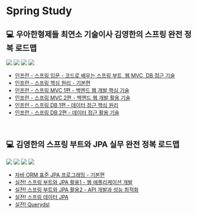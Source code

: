 # Spring Study
## 💻 우아한형제들 최연소 기술이사 김영한의 스프링 완전 정복 로드맵  
<div align=left> 
  <img src="https://img.shields.io/badge/java-007396?style=for-the-badge&logo=Java&logoColor=white"/>  
  <img src="https://img.shields.io/badge/spring-6DB33F?style=for-the-badge&logo=spring&logoColor=white"/> 
  <img src="https://img.shields.io/badge/MVC-6DB33F?style=for-the-badge&logo=mvc&logoColor=white"/> 
  <img src="https://img.shields.io/badge/springboot-6DB33F?style=for-the-badge&logo=Spring Boot&logoColor=white"/> 
</div>  

* [인프런 - 스프링 입문 - 코드로 배우는 스프링 부트, 웹 MVC, DB 접근 기술](./spring/스프링%20입문/README.md)
* [인프런 - 스프링 핵심 원리 - 기본편](./spring/스프링%20핵심%20원리%20-%20기본편/README.md)
* [인프런 - 스프링 MVC 1편 - 백엔드 웹 개발 핵심 기술](./spring/스프링%20MVC%201편%20-%20백엔드%20웹%20개발%20핵심%20기술/README.md)
* [인프런 - 스프링 MVC 2편 - 백엔드 웹 개발 활용 기술](./spring/스프링%20MVC%202편%20-%20백엔드%20웹%20개발%20활용%20기술/README.md)
* [인프런 - 스프링 DB 1편 - 데이터 접근 핵심 원리](./spring/스프링%20DB%201편%20-%20데이터%20접근%20핵심%20원리/README.md)
* [인프런 - 스프링 DB 2편 - 데이터 접근 활용 기술](./spring/스프링%20DB%202편%20-%20데이터%20접근%20활용%20기술/README.md)

<br>



## 💻 김영한의 스프링 부트와 JPA 실무 완전 정복 로드맵  
<div align=left> 
  <img src="https://img.shields.io/badge/java-007396?style=for-the-badge&logo=Java&logoColor=white"/>  
  <img src="https://img.shields.io/badge/spring-6DB33F?style=for-the-badge&logo=spring&logoColor=white"/> 
  <img src="https://img.shields.io/badge/JPA-007396?style=for-the-badge&logo=mvc&logoColor=white"/> 
  <img src="https://img.shields.io/badge/springboot-6DB33F?style=for-the-badge&logo=Spring Boot&logoColor=white"/> 
</div>  

* [자바 ORM 표준 JPA 프로그래밍 - 기본편](./spring%20boot%20&%20JPA/자바%20ORM%20표준%20JPA%20프로그래밍%20-%20기본편/README.md)
* [실전! 스프링 부트와 JPA 활용1 - 웹 애플리케이션 개발](./spring%20boot%20&%20JPA/스프링%20부트와%20JPA%20활용1%20-%20웹%20애플리케이션%20개발/README.md)
* [실전! 스프링 부트와 JPA 활용2 - API 개발과 성능 최적화](./spring%20boot%20&%20JPA/실전!%20스프링%20부트와%20JPA%20활용2%20-%20API%20개발과%20성능%20최적화/README.md)
* [실전! 스프링 데이터 JPA](./spring%20boot%20&%20JPA/실전!%20스프링%20데이터%20JPA/README.md)
* [실전! Querydsl](./spring%20boot%20&%20JPA/실전!%20Querydsl/README.md)

